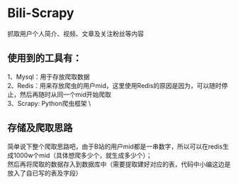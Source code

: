 # Bili-Scrapy
抓取用户个人简介、视频、文章及关注粉丝等内容

## 使用到的工具有：
1、Mysql：用于存放爬取数据 \
2、Redis：用来存放爬虫的用户mid，这里使用Redis的原因是因为，可以随时停止，然后再随时从同一个mid开始爬取 \
3、Scrapy: Python爬虫框架 \


## 存储及爬取思路
简单说下整个爬取思路吧，由于B站的用户mid都是一串数字，所以可以在redis生成1000w个mid（具体想爬多少个，就生成多少个）；\
然后再将爬取的数据存入到数据库中（需要提取建好对应的表，代码中小编这边是放入了自已写的表及字段）
